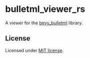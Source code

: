 # bulletml_viewer_rs

A viewer for the [bevy_bulletml](https://github.com/pocket7878/bevy_bulletml) library.

## License

Licensed under [MIT license](LICENSE).

